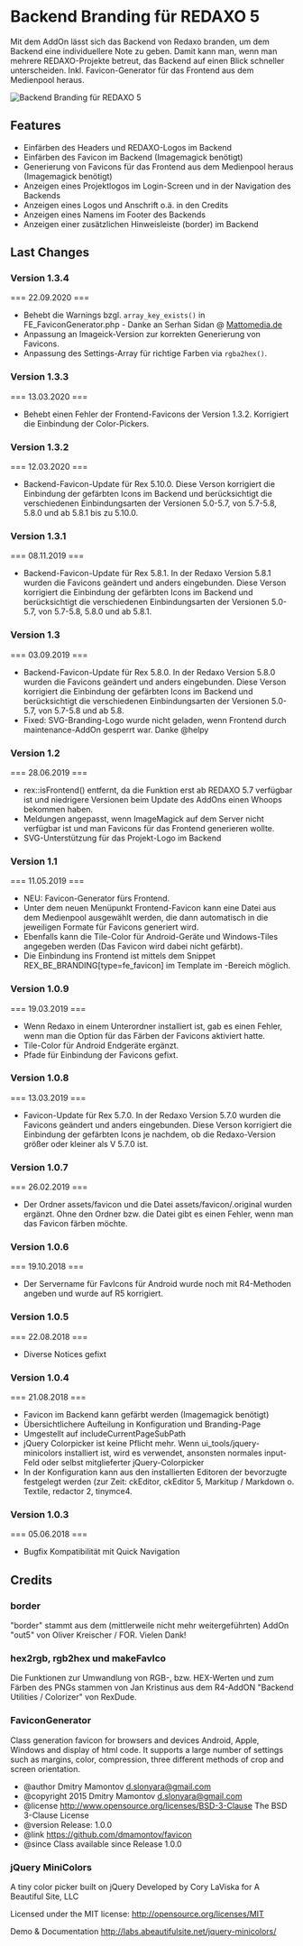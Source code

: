 Backend Branding für REDAXO 5
========================

Mit dem AddOn lässt sich das Backend von Redaxo branden, um dem Backend eine individuellere Note zu geben. Damit kann man, wenn man mehrere REDAXO-Projekte betreut, das Backend auf einen Blick schneller unterscheiden. Inkl. Favicon-Generator für das Frontend aus dem Medienpool heraus.

![Backend Branding für REDAXO 5](https://i.imgur.com/DS3zRxo.png "Backend Branding Redaxo 5")

Features
-------
* Einfärben des Headers und REDAXO-Logos im Backend
* Einfärben des Favicon im Backend (Imagemagick benötigt)
* Generierung von Favicons für das Frontend aus dem Medienpool heraus (Imagemagick benötigt)
* Anzeigen eines Projektlogos im Login-Screen und in der Navigation des Backends
* Anzeigen eines Logos und Anschrift o.ä. in den Credits
* Anzeigen eines Namens im Footer des Backends 
* Anzeigen einer zusätzlichen Hinweisleiste (border) im Backend


Last Changes
-------
### Version 1.3.4 ####

=== 22.09.2020 ===
* Behebt die Warnings bzgl. <code>array_key_exists()</code> in FE_FaviconGenerator.php - Danke an Serhan Sidan @ <a href="https://www.mattomedia.de">Mattomedia.de</a>
* Anpassung an Imageick-Version zur korrekten Generierung von Favicons.
* Anpassung des Settings-Array für richtige Farben via <code>rgba2hex()</code>.

### Version 1.3.3 ####

=== 13.03.2020 ===
* Behebt einen Fehler der Frontend-Favicons der Version 1.3.2. Korrigiert die Einbindung der Color-Pickers.

### Version 1.3.2 ####

=== 12.03.2020 ===
* Backend-Favicon-Update für Rex 5.10.0. Diese Verson korrigiert die Einbindung der gefärbten Icons im Backend und berücksichtigt die verschiedenen Einbindungsarten der Versionen 5.0-5.7, von 5.7-5.8, 5.8.0 und ab 5.8.1 bis zu 5.10.0.

### Version 1.3.1 ####

=== 08.11.2019 ===
* Backend-Favicon-Update für Rex 5.8.1. In der Redaxo Version 5.8.1 wurden die Favicons geändert und anders eingebunden. Diese Verson korrigiert die Einbindung der gefärbten Icons im Backend und berücksichtigt die verschiedenen Einbindungsarten der Versionen 5.0-5.7, von 5.7-5.8, 5.8.0 und ab 5.8.1.

### Version 1.3 ####

=== 03.09.2019 ===
* Backend-Favicon-Update für Rex 5.8.0. In der Redaxo Version 5.8.0 wurden die Favicons geändert und anders eingebunden. Diese Verson korrigiert die Einbindung der gefärbten Icons im Backend und berücksichtigt die verschiedenen Einbindungsarten der Versionen 5.0-5.7, von 5.7-5.8 und ab 5.8.
* Fixed: SVG-Branding-Logo wurde nicht geladen, wenn Frontend durch maintenance-AddOn gesperrt war. Danke @helpy

### Version 1.2 ####

=== 28.06.2019 ===
* rex::isFrontend() entfernt, da die Funktion erst ab REDAXO 5.7 verfügbar ist und niedrigere Versionen beim Update des AddOns einen Whoops bekommen haben.
* Meldungen angepasst, wenn ImageMagick auf dem Server nicht verfügbar ist und man Favicons für das Frontend generieren wollte.
* SVG-Unterstützung für das Projekt-Logo im Backend

### Version 1.1 ####

=== 11.05.2019 ===
* NEU: Favicon-Generator fürs Frontend.
* Unter dem neuen Menüpunkt Frontend-Favicon kann eine Datei aus dem Medienpool ausgewählt werden, die dann automatisch in die jeweiligen Formate für Favicons generiert wird.
* Ebenfalls kann die Tile-Color für Android-Geräte und Windows-Tiles angegeben werden (Das Favicon wird dabei nicht gefärbt).
* Die Einbindung ins Frontend ist mittels dem Snippet REX_BE_BRANDING[type=fe_favicon] im Template im <head>-Bereich möglich.

### Version 1.0.9 ####

=== 19.03.2019 ===
* Wenn Redaxo in einem Unterordner installiert ist, gab es einen Fehler, wenn man die Option für das Färben der Favicons aktiviert hatte.
* Tile-Color für Android Endgeräte ergänzt.
* Pfade für Einbindung der Favicons gefixt. 

### Version 1.0.8 ####

=== 13.03.2019 ===
* Favicon-Update für Rex 5.7.0. In der Redaxo Version 5.7.0 wurden die Favicons geändert und anders eingebunden. Diese Verson korrigiert die Einbindung der gefärbten Icons je nachdem, ob die Redaxo-Version größer oder kleiner als V 5.7.0 ist.

### Version 1.0.7 ####

=== 26.02.2019 ===
* Der Ordner assets/favicon und die Datei assets/favicon/.original wurden ergänzt. Ohne den Ordner bzw. die Datei gibt es einen Fehler, wenn man das Favicon färben möchte.

### Version 1.0.6 ####

=== 19.10.2018 ===
* Der Servername für FavIcons für Android wurde noch mit R4-Methoden angeben und wurde auf R5 korrigiert.

### Version 1.0.5 ####

=== 22.08.2018 ===
* Diverse Notices gefixt

### Version 1.0.4 ####

=== 21.08.2018 ===
* Favicon im Backend kann gefärbt werden (Imagemagick benötigt)
* Übersichtlichere Aufteilung in Konfiguration und Branding-Page
* Umgestellt auf includeCurrentPageSubPath
* jQuery Colorpicker ist keine Pflicht mehr. Wenn ui_tools/jquery-minicolors installiert ist, wird es verwendet, ansonsten normales input-Feld oder selbst mitglieferter jQuery-Colorpicker
* In der Konfiguration kann aus den installierten Editoren der bevorzugte festgelegt werden (zur Zeit: ckEditor, ckEditor 5, Markitup / Markdown o. Textile, redactor 2, tinymce4.

### Version 1.0.3 ####

=== 05.06.2018 ===
* Bugfix Kompatibilität mit Quick Navigation


Credits
-------
### border ###
"border" stammt aus dem (mittlerweile nicht mehr weitergeführten) AddOn "out5" von Oliver Kreischer / FOR. Vielen Dank!

### hex2rgb, rgb2hex und makeFavIco ###
Die Funktionen zur Umwandlung von RGB-, bzw. HEX-Werten und zum Färben des PNGs stammen von Jan Kristinus aus dem R4-AddON "Backend Utilities / Colorizer" von RexDude.

### FaviconGenerator ###
Class generation favicon for browsers and devices Android, Apple, Windows and display of html code. It supports a large number of settings such as margins, color, compression, three different methods of crop and screen orientation.
* @author    Dmitry Mamontov <d.slonyara@gmail.com>
* @copyright 2015 Dmitry Mamontov <d.slonyara@gmail.com>
* @license   http://www.opensource.org/licenses/BSD-3-Clause  The BSD 3-Clause License
* @version   Release: 1.0.0
* @link      https://github.com/dmamontov/favicon
* @since     Class available since Release 1.0.0

### jQuery MiniColors ###
A tiny color picker built on jQuery
Developed by Cory LaViska for A Beautiful Site, LLC

Licensed under the MIT license: http://opensource.org/licenses/MIT

Demo & Documentation
http://labs.abeautifulsite.net/jquery-minicolors/


